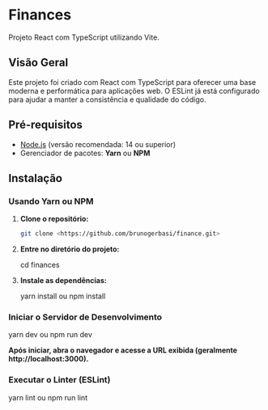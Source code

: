 # Finances

Projeto React com TypeScript utilizando Vite.

## Visão Geral

Este projeto foi criado com React com TypeScript para oferecer uma base moderna e performática para aplicações web. O ESLint já está configurado para ajudar a manter a consistência e qualidade do código.

## Pré-requisitos

- [Node.js](https://nodejs.org/) (versão recomendada: 14 ou superior)
- Gerenciador de pacotes: **Yarn** ou **NPM**

## Instalação

### Usando Yarn ou NPM

1. **Clone o repositório:**

   ```bash
   git clone <https://github.com/brunogerbasi/finance.git>


2. **Entre no diretório do projeto:**
   
   cd finances

3. **Instale as dependências:**

   yarn install
   ou
   npm install


### Iniciar o Servidor de Desenvolvimento

   yarn dev
   ou
   npm run dev

**Após iniciar, abra o navegador e acesse a URL exibida (geralmente http://localhost:3000).**


### Executar o Linter (ESLint)

   yarn lint
   ou
   npm run lint


